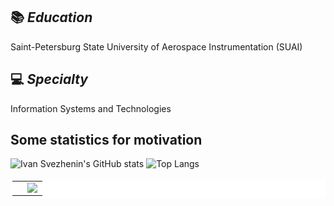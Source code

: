 <!--
**BobbyGoop/BobbyGoop** is a ✨ _special_ ✨ repository because its `README.md` (this file) appears on your GitHub profile.

Here are some ideas to get you started:

- 🔭 I’m currently working on ...
- 🌱 I’m currently learning ...
- 👯 I’m looking to collaborate on ...
- 🤔 I’m looking for help with ...
- 💬 Ask me about ...
- 📫 How to reach me: ...
- 😄 Pronouns: ...
- ⚡ Fun fact: ...
-->
## 📚 ***Education***
Saint-Petersburg State University of Aerospace Instrumentation (SUAI)

## 💻 ***Specialty***
Information Systems and Technologies

## Some statistics for motivation
![Ivan Svezhenin's GitHub stats](https://github-readme-stats.vercel.app/api?username=BobbyGoop&count_private=True&hide_border=True)   ![Top Langs](https://github-readme-stats.vercel.app/api/top-langs/?username=BobbyGoop&langs_count=8&layout=compact&hide_border=True)
<br />

<table bgcolor = "white" bordercolor = "white">
   <tr>
    <td valign="top" align ="center" >
     <a href = "https://github-readme-stats.vercel.app/api?username=BobbyGoop&count_private=True&hide_border=True"
        <img src = "https://github-readme-stats.vercel.app/api?username=BobbyGoop&count_private=True&hide_border=True">
      </a>
     </td>
    <td valign="top" align ="center" >
      <a href ="https://github-readme-stats.vercel.app/api/top-langs/?username=BobbyGoop&langs_count=8&layout=compact&hide_border=True">
        <img src = "https://github-readme-stats.vercel.app/api/top-langs/?username=BobbyGoop&langs_count=8&layout=compact&hide_border=True">
      </a>
     </td>
   </tr>
</table> 
